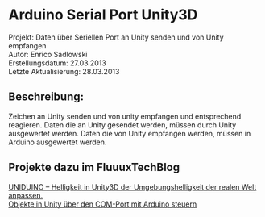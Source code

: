 <h1>Arduino Serial Port Unity3D</h1>
Projekt: Daten über Seriellen Port an Unity senden und von Unity empfangen<br />
Autor: Enrico Sadlowski<br />
Erstellungsdatum:      27.03.2013<br />
Letzte Aktualisierung: 28.03.2013<br />
<h2>Beschreibung:</h2>
Zeichen an Unity senden und von unity empfangen und entsprechend reagieren.
Daten die an Unity gesendet werden, müssen durch Unity ausgewertet werden.
Daten die von Unity empfangen werden, müssen in Arduino ausgewertet werden.
<br />
<h2>Projekte dazu im FluuuxTechBlog</h2>
<a target="_blank" href="http://fluuux.de/2013/05/uniduino-helligkeit-in-unity3d-der-umgebungshelligkeit-der-realen-welt-anpassen/">UNIDUINO – Helligkeit in Unity3D der Umgebungshelligkeit der realen Welt anpassen.</a><br />
<a target="_blank" href="http://fluuux.de/2013/03/objekte-in-unity-uber-den-com-port-mit-arduino-steuern/">Objekte in Unity über den COM-Port mit Arduino steuern</a>
